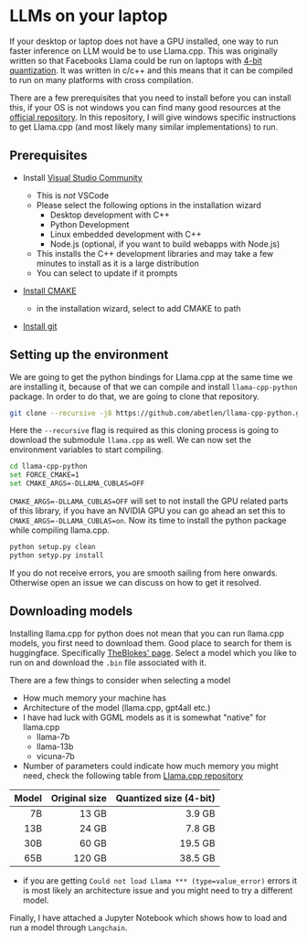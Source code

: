 # LLMs on your laptop

If your desktop or laptop does not have a GPU installed, one way to run faster inference on LLM would be to use Llama.cpp. This was originally written so that Facebooks Llama could be run on laptops with [4-bit quantization](https://github.com/ggerganov/llama.cpp). It was written in c/c++ and this means that it can be compiled to run on many platforms with cross compilation.

There are a few prerequisites that you need to install before you can install this, if your OS is not windows you can find many good resources at the [official repository](https://github.com/ggerganov/llama.cpp). In this repository, I will give windows specific instructions to get Llama.cpp (and most likely many similar implementations) to run.

## Prerequisites

- Install [Visual Studio Community](https://visualstudio.microsoft.com/downloads/)
    - This is _not_ VSCode
    - Please select the following options in the installation wizard 
        - Desktop development with C++
        - Python Development
        - Linux embedded development with C++
        - Node.js (optional, if you want to build webapps with Node.js) 
    - This installs the C++ development libraries and may take a few minutes to install as it is a large distribution
    - You can select to update if it prompts

- [Install CMAKE](https://cmake.org/install/)
    - in the installation wizard, select to add CMAKE to path

- [Install git](https://git-scm.com/download/win)

## Setting up the environment

We are going to get the python bindings for Llama.cpp at the same time we are installing it, because of that we can compile and install `llama-cpp-python` package. In order to do that, we are going to clone that repository.

``` bash
git clone --recursive -j8 https://github.com/abetlen/llama-cpp-python.git
```

Here the `--recursive` flag is required as this cloning process is going to download the submodule `llama.cpp` as well. We can now set the environment variables to start compiling.

``` bash
cd llama-cpp-python
set FORCE_CMAKE=1
set CMAKE_ARGS=-DLLAMA_CUBLAS=OFF
```

`CMAKE_ARGS=-DLLAMA_CUBLAS=OFF` will set to not install the GPU related parts of this library, if you have an NVIDIA GPU you can go ahead an set this to `CMAKE_ARGS=-DLLAMA_CUBLAS=on`. Now its time to install the python package while compiling llama.cpp.

``` bash
python setup.py clean
python setyp.py install
```

If you do not receive errors, you are smooth sailing from here onwards. Otherwise open an issue we can discuss on how to get it resolved.

## Downloading models

Installing llama.cpp for python does not mean that you can run llama.cpp models, you first need to download them. Good place to search for them is huggingface. Specifically [TheBlokes' page](https://huggingface.co/TheBloke). Select a model which you like to run on and download the `.bin` file associated with it.

There are a few things to consider when selecting a model

- How much memory your machine has
- Architecture of the model (llama.cpp, gpt4all etc.)
- I have had luck with GGML models as it is somewhat "native" for llama.cpp
    - llama-7b
    - llama-13b
    - vicuna-7b
- Number of parameters could indicate how much memory you might need, check the following table from [Llama.cpp repository](https://github.com/ggerganov/llama.cpp#memorydisk-requirements)

| Model | Original size | Quantized size (4-bit) |
|------:|--------------:|-----------------------:|
|    7B |         13 GB |                 3.9 GB |
|   13B |         24 GB |                 7.8 GB |
|   30B |         60 GB |                19.5 GB |
|   65B |        120 GB |                38.5 GB |

- if you are getting `Could not load Llama *** (type=value_error)` errors it is most likely an architecture issue and you might need to try a different model.


Finally, I have attached a Jupyter Notebook which shows how to load and run a model through `Langchain`.